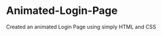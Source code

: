 # Animated-Login-Page
Created an animated Login Page using simply HTML and CSS
<img href="Animated-Login-Page/Login page.PNG">
